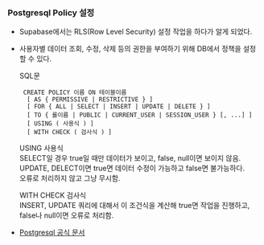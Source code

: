 ### Postgresql Policy 설정
- Supabase에서는 RLS(Row Level Security) 설정 작업을 하다가 알게 되었다.
- 사용자별 데이터 조회, 수정, 삭제 등의 권한을 부여하기 위해 DB에서 정책을 설정할 수 있다.

  SQL문 
  ```
   CREATE POLICY 이름 ON 테이블이름
    [ AS { PERMISSIVE | RESTRICTIVE } ]
    [ FOR { ALL | SELECT | INSERT | UPDATE | DELETE } ]
    [ TO { 롤이름 | PUBLIC | CURRENT_USER | SESSION_USER } [, ...] ]
    [ USING ( 사용식 ) ]
    [ WITH CHECK ( 검사식 ) ]

   ```
  USING 사용식 <br/>
  SELECT일 경우 true일 때만 데이터가 보이고, false, null이면 보이지 않음. <br/>
  UPDATE, DELECT이면 true면 데이터 수정이 가능하고 false면 불가능하다. <br/>
  오류로 처리하지 않고 그냥 무시함. 

  WITH CHECK 검사식 <br/>
  INSERT, UPDATE 쿼리에 대해서 이 조건식을 계산해 true면 작업을 진행하고, false나 null이면 오류로 처리함.

- [Postgresql 공식 문서](https://postgresql.kr/docs/12/sql-createpolicy.html)
